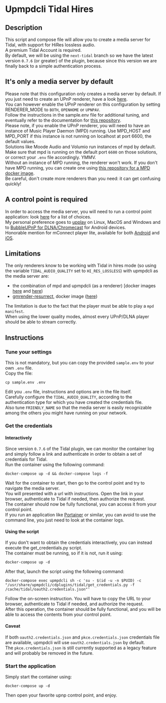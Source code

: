 # Upmpdcli Tidal Hires

## Description

This script and compose file will allow you to create a media server for Tidal, with support for HiRes lossless audio.  
A premium Tidal Account is required.  
By default, we will be using the `next-tidal` branch so we have the latest version `0.7.6` (or greater) of the plugin, because since this version we are finally back to a simple authentication process.  

## It's only a media server by default

Please note that this configuration only creates a media server by default.
If you just need to create an UPnP renderer, have a look [here](https://github.com/GioF71/audio-tools/tree/main/players/upnp-renderer/upnp-renderer-simple).  
You can however enable the UPnP renderer on this configuration by setting RENDERER_MODE to `BOTH`, `OPENHOME` or `UPNPAV`.  
Follow the instructions in the sample.env file for additional tuning, and eventually refer to the documentation for [this repository](https://github.com/GioF71/upmpdcli-docker).  
Please note, if you enable the UPnP renderer, you will need to have an instance of Music Player Daemon (MPD) running. Use MPD_HOST and MPD_PORT if this instance is not running on localhost at port 6600, the default values.  
Solutions like Moode Audio and Volumio run instances of mpd by default. Make sure that mpd is running on the default port `6600` on those solutions, or correct your `.env` file accordingly. YMMV.  
Without an instance of MPD running, the renderer won't work. If you don't have MPD running, you can create one using [this repository for a MPD docker image](https://github.com/GioF71/mpd-alsa-docker).  
Be careful, don't create more renderers than you need: it can get confusing quickly!  

## A control point is required

In order to access the media server, you will need to run a control point application: look [here](https://en.wikipedia.org/wiki/List_of_UPnP_AV_media_servers_and_clients#UPnP_control_points_and_player_software) for a list of choices.  
My personal preference goes to [upplay](https://www.lesbonscomptes.com/upplay/index.html) on Linux, MacOS and Windows and to [BubbleUPnP for DLNA/Chromecast](https://play.google.com/store/apps/details?id=com.bubblesoft.android.bubbleupnp&hl=en) for Android devices.  
Honorable mention for mConnect player lite, available for both [Android](https://play.google.com/store/apps/details?id=com.conversdigital&hl=en) and [iOS](https://apps.apple.com/it/app/mconnect-player-lite/id507379024).  

## Limitations

The only renderers know to be working with Tidal in hires mode (so using the variable `TIDAL_AUDIO_QUALITY` set to `HI_RES_LOSSLESS`) with upmpdcli as the media server are:

- the combination of mpd and upmpdcli (as a renderer) [docker images [here](https://github.com/GioF71/mpd-alsa-docker) and [here](https://github.com/GioF71/upmpdcli-docker))
- [gmrender-resurrect](https://github.com/hzeller/gmrender-resurrect), docker image ([here](https://github.com/GioF71/gmrender-resurrect-docker))
  
The limitation is due to the fact that the player must be able to play a `mpd manifest`.  
When using the lower quality modes, almost every UPnP/DLNA player should be able to stream correctly.

## Instructions

### Tune your settings

This is not mandatory, but you can copy the provided `sample.env` to your own `.env` file.  
Copy the file:

```text
cp sample.env .env
```

Edit you `.env` file, instructions and options are in the file itself.  
Carefully configure the `TIDAL_AUDIO_QUALITY`, according to the authentication type for which you have created the credentials file.  
Also tune `FRIENDLY_NAME` so that the media server is easily recognizable among the others you might have running on your network.  

### Get the credentials

#### Interactively

Since version `0.7.6` of the Tidal plugin, we can monitor the container log and simply follow a link and authenticate in order to obtain a set of credentials for Tidal.  
Run the container using the following command:

`docker-compose up -d && docker-compose logs -f`

Wait for the container to start, then go to the control point and try to navigate the media server.  
You will presented with a url with instructions. Open the link in your browser, authenticate to Tidal if needed, then authorize the request.  
The container should now be fully functional, you can access it from your control point.  
If you run an application like [Portainer](https://www.portainer.io/) or similar, you can avoid to use the command line, you just need to look at the container logs.  

#### Using the script

If you don't want to obtain the credentials interactively, you can instead execute the get_credentials.py script.  
The container must be running, so if it is not, run it using:

`docker-compose up -d`

After that, launch the script using the following command:

`docker-compose exec upmpdcli sh -c 'su - $(id -u -n $PUID) -c "/usr/share/upmpdcli/cdplugins/tidal/get_credentials.py -f /cache/tidal/oauth2.credentials.json"'`

Follow the on-screen instruction. You will have to copy the URL to your browser, authenticate to Tidal if needed, and authorize the request.  
After this operation, the container should be fully functional, and you will be able to access the contents from your control point.  

#### Caveat

If both `oauth2.credentials.json` and `pkce.credentials.json` credentials file are available, upmpdcli will use `oauth2.credentials.json` by default.  
The `pkce.credentials.json` is still currently supported as a legacy feature and will probably be removed in the future.  

### Start the application

Simply start the container using:

`docker-compose up -d`

Then open your favorite upnp control point, and enjoy.  
